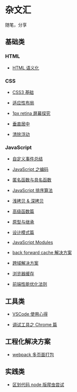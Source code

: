 # 杂文汇

随笔，分享

## 基础类

### HTML

* [HTML 语义化]()


### CSS

* [CSS3 基础]()

* [适应性布局]()

* [1px retina 屏幕探究]()

* [垂直居中]()

* [清除浮动](/basic/clearfix/index.md)

### JavaScript

* [自定义事件总结]()

* [JavaScript 之编码](basic/encoding/index.md)

* [匿名函数与具名函数](basic/function/NFE.md)

* [JavaScript 排序算法](basic/sort/index.md)

* [浅拷贝 & 深拷贝]()

* [高级函数篇]()

* [原型与继承]()

* [设计模式篇]()

* [JavaScript Modules](basic/module/index.md)

* [back forward cache 解决方案]()

* [跨域解决方案]()

* [浏览器缓存]()

* [前端性能优化法则]()


## 工具类

* [VSCode 使用心得](tools/VSCode/index.md)

* [调试工具之 Chrome 篇]()


## 工程化解决方案

* [webpack 多页面打包]()

## 实践类

* [区划代码 node 版爬虫尝试](practise/division-code/index.md)
